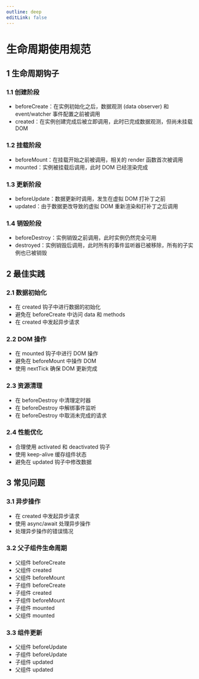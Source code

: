 ```yaml
---
outline: deep
editLink: false
---
```


# 生命周期使用规范

## 1 生命周期钩子

### 1.1 创建阶段

- beforeCreate：在实例初始化之后，数据观测 (data observer) 和 event/watcher 事件配置之前被调用
- created：在实例创建完成后被立即调用，此时已完成数据观测，但尚未挂载 DOM

### 1.2 挂载阶段

- beforeMount：在挂载开始之前被调用，相关的 render 函数首次被调用
- mounted：实例被挂载后调用，此时 DOM 已经渲染完成

### 1.3 更新阶段

- beforeUpdate：数据更新时调用，发生在虚拟 DOM 打补丁之前
- updated：由于数据更改导致的虚拟 DOM 重新渲染和打补丁之后调用

### 1.4 销毁阶段

- beforeDestroy：实例销毁之前调用，此时实例仍然完全可用
- destroyed：实例销毁后调用，此时所有的事件监听器已被移除，所有的子实例也已被销毁

## 2 最佳实践

### 2.1 数据初始化

- 在 created 钩子中进行数据的初始化
- 避免在 beforeCreate 中访问 data 和 methods
- 在 created 中发起异步请求

### 2.2 DOM 操作

- 在 mounted 钩子中进行 DOM 操作
- 避免在 beforeMount 中操作 DOM
- 使用 nextTick 确保 DOM 更新完成

### 2.3 资源清理

- 在 beforeDestroy 中清理定时器
- 在 beforeDestroy 中解绑事件监听
- 在 beforeDestroy 中取消未完成的请求

### 2.4 性能优化

- 合理使用 activated 和 deactivated 钩子
- 使用 keep-alive 缓存组件状态
- 避免在 updated 钩子中修改数据

## 3 常见问题

### 3.1 异步操作

- 在 created 中发起异步请求
- 使用 async/await 处理异步操作
- 处理异步操作的错误情况

### 3.2 父子组件生命周期

- 父组件 beforeCreate
- 父组件 created
- 父组件 beforeMount
- 子组件 beforeCreate
- 子组件 created
- 子组件 beforeMount
- 子组件 mounted
- 父组件 mounted

### 3.3 组件更新

- 父组件 beforeUpdate
- 子组件 beforeUpdate
- 子组件 updated
- 父组件 updated 